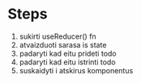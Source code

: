 # Steps

1. sukirti useReducer() fn
2. atvaizduoti sarasa is state
3. padaryti kad eitu prideti todo
4. padaryti kad eitu istrinti todo
5. suskaidyti i atskirus komponentus
